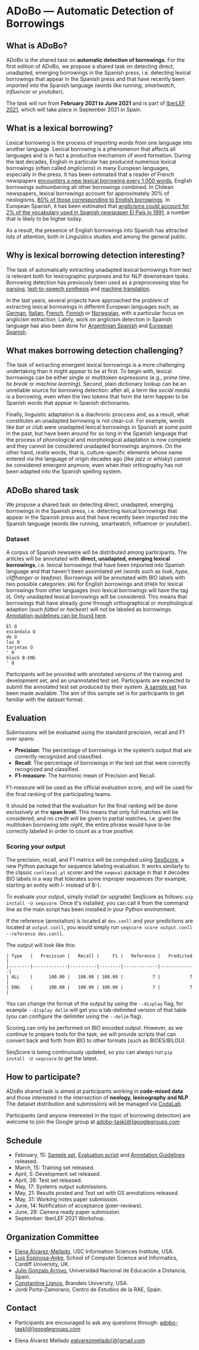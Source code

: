 # ADoBo — Automatic Detection of Borrowings 
## What is ADoBo?
ADoBo is the shared task on **automatic detection of borrowings**. For the first edition of ADoBo, we propose a shared task on detecting direct, unadapted, emerging borrowings in the Spanish press, i.e. detecting lexical borrowings that appear in the Spanish press and that have recently been imported into the Spanish language (words like _running_, _smartwatch_, _influencer_ or _youtuber_). 

The task will run from **February 2021 to June 2021** and is part of [IberLEF 2021](https://sites.google.com/view/iberlef2021/), which will take place in September 2021 in Spain.

## What is a lexical borrowing?
Lexical borrowing is the process of importing words from one language into another language. Lexical borrowing is a phenomenon that affects all languages and is in fact a productive mechanism of word formation. During the last decades, English in particular has produced numerous lexical borrowings (often called _anglicisms_) in many European languages, especially in the press. It has been estimated that a reader of French newspapers [encounters a new lexical borrowing every 1,000 words](https://www.degruyter.com/view/journals/ling/48/6/article-p1343.xml), English borrowings outnumbering all other borrowings combined. In Chilean newspapers, lexical borrowings account for approximately 30% of neologisms, [80% of those corresponding to English borrowings](http://www.scielo.org.co/scielo.php?script=sci_arttext&pid=S0123-46412014000100005). In European Spanish, it has been estimated that [anglicisms could account for 2% of the vocabulary used in Spanish newspaper El País in 1991](https://rua.ua.es/dspace/bitstream/10045/18872/1/Felix_Rodriguez_Anglicisms.pdf), a number that is likely to be higher today. 

As a result, the presence of English borrowings into Spanish has attracted lots of attention, both in Linguistics studies and among the general public. 

## Why is lexical borrowing detection interesting?
The task of automatically extracting unadapted lexical borrowings from text is relevant both for lexicographic purposes and for NLP downstream tasks. Borrowing detection has previously been used as a preprocessing step for [parsing](https://homepages.inf.ed.ac.uk/balex/publications/thesis.pdf), [text-to-speech synthesis](https://www.csl.uni-bremen.de/cms/images/documents/publications/SLTU2014-LeidigSchlippe_AnglicismDetection.pdf) and [machine translation](https://www.cs.cmu.edu/~ytsvetko/papers/loanwords-jair.pdf). 

In the last years, several projects have approached the problem of extracting lexical borrowings in different European languages such, as [German](https://www.aclweb.org/anthology/P12-2027/), [Italian](https://brill.com/view/book/edcoll/9789401204347/B9789401204347-s020.xml), [French](https://www.degruyter.com/view/j/ling.2010.48.issue-6/ling.2010.043/ling.2010.043.xml), [Finnish](https://www.aclweb.org/anthology/W12-2705/) or [Norwegian](https://benjamins.com/catalog/z.174.09and), with a particular focus on anglicism extraction. Lately, work on anglicism detection in Spanish language has also been done for [Argentinian Spanish](https://repositories.lib.utexas.edu/handle/2152/63064) and [European Spanish](http://bir.brandeis.edu/handle/10192/37532). 


## What makes borrowing detection challenging?
The task of extracting emergent lexical borrowings is a more challenging undertaking than it might appear to be at first. To begin with, lexical borrowings can be either single or multitoken expressions (e.g., _prime time_, _tie break_ or _machine learning_). Second, plain dictionary lookup can be an unreliable source for borrowing detection: after all, a term like _social media_ is a borrowing, even when the two tokens that form the term happen to be Spanish words that appear in Spanish dictionaries. 

Finally, linguistic adaptation is a diachronic proccess and, as a result, what constitutes an unadapted borrowing is not clear-cut. For example, words like _bar_ or _club_ were unadapted lexical borrowings in Spanish at some point in the past, but have been around for so long in the Spanish language that the process of phonological and morphological adaptation is now complete and they cannot be considered unadapted borrowings anymore. On the other hand, _realia_ words, that is, culture-specific elements whose name entered via the language of origin decades ago (like _jazz_ or _whisky_) cannot be considered emergent anymore, even when their orthography has not been adapted into the Spanish spelling system. 

## ADoBo shared task
We propose a shared task on detecting direct, unadapted, emerging borrowings in the Spanish press, i.e. detecting lexical borrowings that appear in the Spanish press and that have recently been imported into the Spanish language (words like running, smartwatch, influencer or youtuber).

### Dataset
A corpus of Spanish newswire will be distributed among participants. The articles will be annotated with **direct, unadapted, emerging lexical borrowings**, i.e. lexical borrowings that have been imported into Spanish language and that haven't been assimilated yet (words such as _look_, _hype_, _cliffhanger_ or _lawfare_). Borrowings will be annotated with BIO labels with two possible categories: ``ENG`` for English borrowings and ``OTHER`` for lexical borrowings from other languages (non lexical borrowings will have the tag ``O``). Only unadapted lexical borrowings will be considered. This means that borrowings that have already gone through orthographical or morphological adaption (such _fútbol_ or _hackear_) will not be labeled as borrowings. [Annotation guidelines can be found here](https://adobo-task.github.io/docs/guidelines.pdf).

```
El O
escándalo O
de O
las O
tarjetas O
' O
black B-ENG
' O
```

Participants will be provided with annotated versions of the training and development set, and an unannotated test set. Participants are expected to submit the annotated test set produced by their system. [A sample set](https://github.com/adobo-task/adobo-2021/tree/main/corpus) has been made available. The aim of this sample set is for participants to get familiar with the dataset format.

## Evaluation
Submissions will be evaluated using the standard precision, recall and F1 over spans:
* **Precision**: The percentage of borrowings in the system’s output that are correctly recognized and classified.
* **Recall**: The percentage of borrowings in the test set that were correctly recognized and classified.
* **F1-measure**: The harmonic mean of Precision and Recall.

F1-measure will be used as the oﬀicial evaluation score, and will be used for the final ranking of the participating teams. 

It should be noted that the evaluation for the final ranking will be done exclusively at the **span level**. This means that only full matches will be considered, and no credit will be given to partial matches, i.e. given the multitoken borrowing _late night_, the entire phrase would have to be correctly labeled in order to count as a true positive. 

### Scoring your output

The precision, recall, and F1 metrics will be computed using [SeqScore](https://github.com/bltlab/seqscore), a new Python package for sequence labeling evaluation.
It works similarly to the classic `conlleval.pl` scorer and the `seqeval` package in that it decodes BIO labels in a way that tolerates some improper sequences (for example, starting an entity with I- instead of B-).

To evaluate your output, simply install (or upgrade) SeqScore as follows: `pip install -U seqscore`.
Once it's installed, you can call it from the command line as the main script has been installed in your Python environment.

If the reference (annotation) is located at `dev.conll` and your predictions are located at `output.conll`, you would simply run `seqscore score output.conll --reference dev.conll`.

The output will look like this:
```
| Type   |   Precision |   Recall |     F1 |   Reference |   Predicted |
|--------|-------------|----------|--------|-------------|-------------|
| ALL    |      100.00 |   100.00 | 100.00 |           7 |           7 |
| ENG    |      100.00 |   100.00 | 100.00 |           7 |           7 |
```

You can change the format of the output by using the `--display` flag, for example `--display delim` will get you a tab-delimited version of that table (you can configure the delimiter using the `--delim` flag).

Scoring can only be performed on BIO encoded output. However, as we continue to prepare tools for the task, we will provide scripts that can convert back and forth from BIO to other formats (such as BIOES/BILOU).

SeqScore is being continuously updated, so you can always run `pip install -U seqscore` to get the latest.


## How to participate?
ADoBo shared task is aimed at participants working in **code-mixed data** and those interested in the intersection of **neology, lexicography and NLP**. The dataset distribution and submissions will be managed via [CodaLab](https://competitions.codalab.org/competitions/28771). 

Participants (and anyone interested in the topic of borrowing detection) are welcome to join the Google group at [adobo-task[@]googlegroups.com](mailto:adobo-task@googlegroups.com)


## Schedule

* February, 15: [Sample set](https://github.com/adobo-task/adobo-2021/tree/main/corpus), [Evaluation script](https://github.com/bltlab/seqscore) and [Annotation Guidelines](https://adobo-task.github.io/docs/guidelines.pdf) released.
* March, 15: Training set released.
* April,  5: Development set released.
* April, 26: Test set released.
* May,   17: Systems output submissions.
* May,   21: Results posted and Test set with GS annotations released.
* May,   31: Working notes paper submission.
* June,  14: Notification of acceptance (peer-reviews).
* June,  28: Camera ready paper submission.
* September: IberLEF 2021 Workshop.

## Organization Committee

* [Elena Álvarez-Mellado](https://lirondos.github.io/), USC Information Sciences Institute, USA.
* [Luis Espinosa-Anke](https://luis-espinosa-anke.jimdosite.com/), School of Computer Science and Informatics, Cardiff University, UK. 
* [Julio Gonzalo Arroyo](https://sites.google.com/view/nlp-uned/people/julio-gonzalo), Universidad Nacional de Educación a Distancia, Spain.
* [Constantine Lignos](https://lignos.org/), Brandeis University, USA.
* Jordi Porta-Zamorano, Centro de Estudios de la RAE, Spain.

## Contact

* Participants are encouraged to ask any questions through: [adobo-task[@]googlegroups.com](mailto:adobo-task@googlegroups.com)

* Elena Álvarez Mellado [ealvarezmellado[@]gmail.com](mailto:adobo-task@googlegroups.com)
